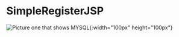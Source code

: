 # SimpleRegisterJSP
![Picture one that shows MYSQL](https://github.com/mykhaylo-zhovkevych/SimpleRegisterJSP/blob/assets/148889468/c047c1fa-9e94-44d2-aaa5-7c2799ee47cf){:width="100px" height="100px"}
